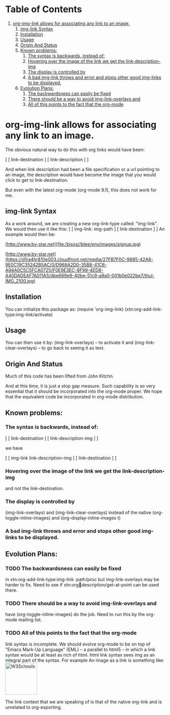 
# Table of Contents

1.  [org-img-link  allows for associating any link to an image.](#org917f026)
    1.  [img-link Syntax](#orgdca7a13)
    2.  [Installation](#org0c67773)
    3.  [Usage](#org6b481c5)
    4.  [Origin And Status](#orge841452)
    5.  [Known problems:](#org4ab34a7)
        1.  [The syntax is backwards, instead of:](#org096496e)
        2.  [Hovering over the image of the link we get the link-description-img](#org5a68fb2)
        3.  [The display is controlled by](#orgd9f7229)
        4.  [A bad img-link throws and error and stops other good img-links to be displayed.](#orgae98cc0)
    6.  [Evolution Plans:](#orga0eac47)
        1.  [The backwardsness can easily be fixed](#orgd8e3a9e)
        2.  [There should be a way to avoid img-link-overlays and](#orgfce646b)
        3.  [All of this points to the fact that the org-mode](#orgef3b40b)



<a id="org917f026"></a>

# org-img-link  allows for associating any link to an image.

The obvious natural way to do this with org links would have been:

[ [ link-destination ] [ link-description ] ]

And when link description had been a file specification or a url
pointing to an image, the description would have become the image
that you would click to get to link-destination.

But even with the latest org-mode (org-mode 9.1), this does not work for me.


<a id="orgdca7a13"></a>

## img-link Syntax

As a work around, we are creating a new org-link-type called:
"img-link". 
We would then use it like this:
[ [ img-link: img-path ] [ link-destination ] ] 
An example would then be:

[http://www.by-star.net](file:/bisos//blee/env/images/signup.jpg)

[http://www.by-star.net](https://d1ra4hr810e003.cloudfront.net/media/27FB7F0C-9885-42A6-9E0C19C35242B5AC/0/D968A2D0-35B8-41C6-A94A0C5C5FCA0725/F0E9E3EC-8F99-4ED8-A40DADEAF7A011A5/dbe669e9-40be-51c9-a9a0-001b0e022be7/thul-IMG_2100.jpg)


<a id="org0c67773"></a>

## Installation

You can initialize this package as:
   (require 'org-img-link)
   (xtn:org-add-link-type:img-link/activate)


<a id="org6b481c5"></a>

## Usage

You can then use it by:
      (img-link-overlays)          &#x2013; to activate it and 
      (img-link-clear-overlays)    &#x2013; to go back to seeing it as text.


<a id="orge841452"></a>

## Origin And Status

Much of this code has been lifted from John Kitchn.

And at this time, it is just a stop gap measure.  Such capability is
so very essential that it should be incorporated into the org-mode
proper. We hope that the equivalent code be incorporated in org-mode
distribution.


<a id="org4ab34a7"></a>

## Known problems:


<a id="org096496e"></a>

### The syntax is backwards, instead of:

[ [ link-destination ] [ link-description-img ] ]

we have 

[ [ img-link link-description-img ] [ link-destination ] ]


<a id="org5a68fb2"></a>

### Hovering over the image of the link we get the link-description-img

and not the link-destination.


<a id="orgd9f7229"></a>

### The display is controlled by

(img-link-overlays) and (img-link-clear-overlays)
instead of the native 
(org-toggle-inline-images) and (org-display-inline-images t)


<a id="orgae98cc0"></a>

### A bad img-link throws and error and stops other good img-links to be displayed.


<a id="orga0eac47"></a>

## Evolution Plans:


<a id="orgd8e3a9e"></a>

### TODO The backwardsness can easily be fixed

in xtn:org-add-link-type:img-link :path/proc
but img-link-overlays may be harder to fix. 
Need to see if xtn:org:link:description/get-at-point
can be used there.


<a id="orgfce646b"></a>

### TODO There should be a way to avoid img-link-overlays and

have (org-toggle-inline-images) do the job. 
Need to run this by the org-mode mailing list.


<a id="orgef3b40b"></a>

### TODO All of this points to the fact that the org-mode

link syntax is incomplete. We should evolve org-mode to be on top
of "Emacs Mark-Up Language" (EML) &#x2013; a parallel to html5 &#x2013; in
which a link syntax would be at least as rich of html.  html link
syntax sees img as an integral part of the syntax.  For example An
image as a link is something like:
<a href="<https://www.w3schools.com>"> <img
border="0" alt="W3Schools" src="logo<sub>w3s.gif</sub>" width="100"
height="100"> </a>

The link context that we are speaking of is that of the native
org-link and is unrelated to org-exporting.

